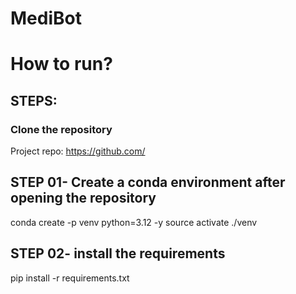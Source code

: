 # MediBot

# How to run?
## STEPS:
### Clone the repository

Project repo: https://github.com/
## STEP 01- Create a conda environment after opening the repository
conda create -p venv python=3.12 -y
source activate ./venv
## STEP 02- install the requirements
pip install -r requirements.txt